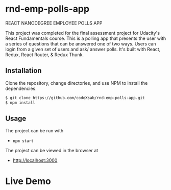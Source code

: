 # rnd-emp-polls-app
REACT NANODEGREE EMPLOYEE POLLS APP

This project was completed for the final assessment project for Udacity's React Fundamentals course.
This is a polling app that presents the user with a series of questions that can be answered one of two ways. Users can login from a given set of users and ask/ answer polls. 
It's built with React, Redux, React Router, & Redux Thunk.

## Installation

Clone the repository, change directories, and use NPM to install the dependencies.

```bash
$ git clone https://github.com/codeXsab/rnd-emp-polls-app.git
$ npm install
```

## Usage

The project can be run with

- `npm start`

The project can be viewed in the browser at

- [http://localhost:3000](http://localhost:3000)

# Live Demo


